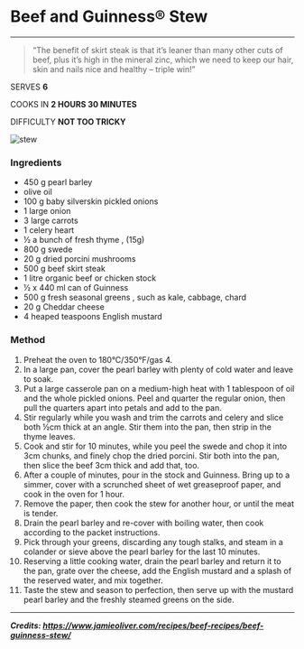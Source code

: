 # **Beef and Guinness® Stew**
-------
>“The benefit of skirt steak is that it’s leaner than many other cuts of beef, plus it’s high in the mineral zinc, which we need to keep our hair, skin and nails nice and healthy – triple win!”

SERVES **6**

COOKS IN **2 HOURS 30 MINUTES**

DIFFICULTY **NOT TOO TRICKY**

![stew](https://img.jamieoliver.com/jamieoliver/recipe-database/51137564.jpg?tr=w-300,h-400)



### **Ingredients**

* 450 g pearl barley
* olive oil
* 100 g baby silverskin pickled onions
* 1 large onion
* 3 large carrots
* 1 celery heart
* ½ a bunch of fresh thyme , (15g)
* 800 g swede
* 20 g dried porcini mushrooms
* 500 g beef skirt steak
* 1 litre organic beef or chicken stock
* ½ x 440 ml can of Guinness
* 500 g fresh seasonal greens , such as kale, cabbage, chard
* 20 g Cheddar cheese
* 4 heaped teaspoons English mustard


### **Method**

1. Preheat the oven to 180°C/350°F/gas 4.
2. In a large pan, cover the pearl barley with plenty of cold water and leave to soak.
3. Put a large casserole pan on a medium-high heat with 1 tablespoon of oil and the whole pickled onions. Peel and quarter the regular onion, then pull the quarters apart into petals and add to the pan.
4. Stir regularly while you wash and trim the carrots and celery and slice both ½cm thick at an angle. Stir them into the pan, then strip in the thyme leaves.
5. Cook and stir for 10 minutes, while you peel the swede and chop it into 3cm chunks, and finely chop the dried porcini. Stir both into the pan, then slice the beef 3cm thick and add that, too.
6. After a couple of minutes, pour in the stock and Guinness. Bring up to a simmer, cover with a scrunched sheet of wet greaseproof paper, and cook in the oven for 1 hour.
7. Remove the paper, then cook the stew for another hour, or until the meat is tender.
8. Drain the pearl barley and re-cover with boiling water, then cook according to the packet instructions.
9. Pick through your greens, discarding any tough stalks, and steam in a colander or sieve above the pearl barley for the last 10 minutes.
10. Reserving a little cooking water, drain the pearl barley and return it to the pan, grate over the cheese, add the English mustard and a splash of the reserved water, and mix together.
11. Taste the stew and season to perfection, then serve up with the mustard pearl barley and the freshly steamed greens on the side.

-------

**_Credits: https://www.jamieoliver.com/recipes/beef-recipes/beef-guinness-stew/_**

